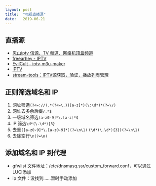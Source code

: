 ```yaml
---
layout: post
title:  "电视直播源"
date:   2019-06-21
---
```


## 直播源

* [恩山iptv 信源、TV 频道、网络机顶盒频道](https://www.right.com.cn/forum/forum.php?mod=forumdisplay&fid=182&page=1&filter=author&orderby=dateline)
* [freearhey - IPTV](https://github.com/freearhey/iptv)
* [EvilCult - iptv-m3u-maker](https://github.com/EvilCult/iptv-m3u-maker)
* [IPTV](https://github.com/freearhey/iptv)
* [stream-tools：IPTV源获取，验证，播放列表管理](https://github.com/lizhiyong2000/stream-tools)

## 正则筛选域名和 IP

1. 网址筛选`(?<=://).*(?<=\.)([a-z]*)(\:\d*)*(?=\/)`
2. 网址去多余后缀`/.*$`
3. 一级域名筛选`[a-z0-9]*\.[a-z]*$`
4. IP 筛选`\d*(\.\d*){3}`
5. 去重`([a-z0-9]*\.[a-z0-9]*)(?=\n\1)` `(\d*(\.\d*){3})(?=\n\1)`
6. 去除空行`\n(?=\n)`

## 添加域名和 IP 到代理

* gfwlist 文件地址：/etc/dnsmasq.ssr/custom_forward.conf，可以通过LUCI添加
* ip 文件：没找到……暂时手动添加
